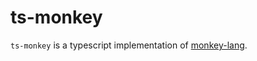 # ts-monkey

`ts-monkey` is a typescript implementation of [monkey-lang](https://interpreterbook.com/#the-monkey-programming-language).
